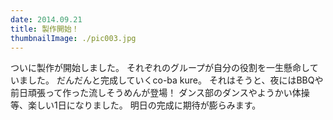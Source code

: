```yaml
---
date: 2014.09.21
title: 製作開始！
thumbnailImage: ./pic003.jpg
---
```

ついに製作が開始しました。
それぞれのグループが自分の役割を一生懸命していました。
だんだんと完成していくco-ba kure。
それはそうと、夜にはBBQや前日頑張って作った流しそうめんが登場！
ダンス部のダンスやようかい体操等、楽しい1日になりました。
明日の完成に期待が膨らみます。
